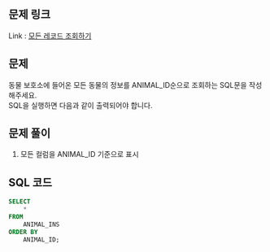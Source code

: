## 문제 링크

Link : [모든 레코드 조회하기](https://school.programmers.co.kr/learn/courses/30/lessons/59034)

## 문제

동물 보호소에 들어온 모든 동물의 정보를 ANIMAL_ID순으로 조회하는 SQL문을 작성해주세요.</br>
SQL을 실행하면 다음과 같이 출력되어야 합니다.

## 문제 풀이

1. 모든 컬럼을 ANIMAL_ID 기준으로 표시

## SQL 코드

```sql
SELECT
    *
FROM
    ANIMAL_INS
ORDER BY
    ANIMAL_ID;
```